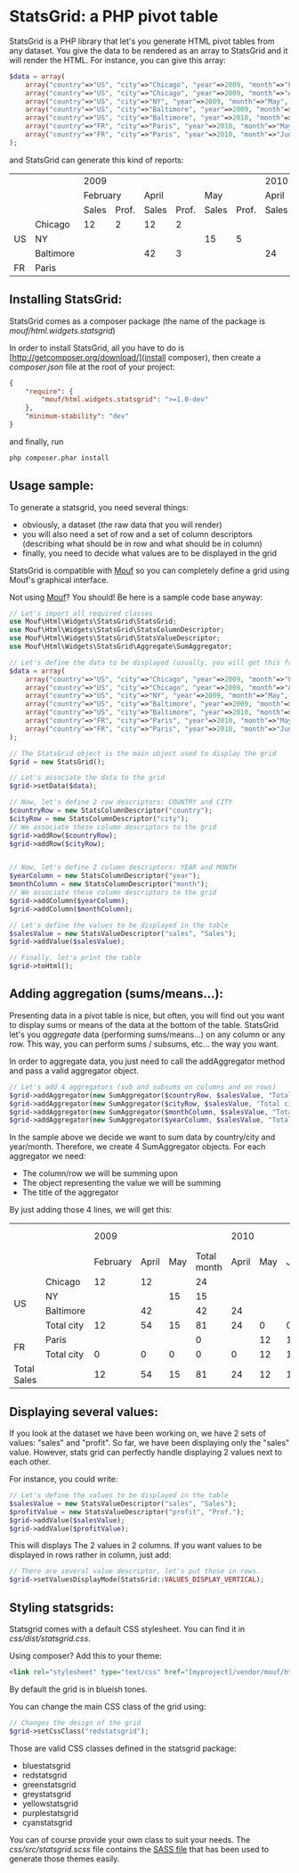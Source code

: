 StatsGrid: a PHP pivot table
============================

StatsGrid is a PHP library that let's you generate HTML pivot tables from any dataset.
You give the data to be rendered as an array to StatsGrid and it will render the HTML. For instance, you can
give this array:

```php
$data = array(
	array("country"=>"US", "city"=>"Chicago", "year"=>2009, "month"=>"February", "sales"=>12, "profit"=>2),	
	array("country"=>"US", "city"=>"Chicago", "year"=>2009, "month"=>"April", "sales"=>12, "profit"=>2),	
	array("country"=>"US", "city"=>"NY", "year"=>2009, "month"=>"May", "sales"=>15, "profit"=>5),
	array("country"=>"US", "city"=>"Baltimore", "year"=>2009, "month"=>"April", "sales"=>42, "profit"=>3),
	array("country"=>"US", "city"=>"Baltimore", "year"=>2010, "month"=>"April", "sales"=>24, "profit"=>4),
	array("country"=>"FR", "city"=>"Paris", "year"=>2010, "month"=>"May", "sales"=>12, "profit"=>2),
	array("country"=>"FR", "city"=>"Paris", "year"=>2010, "month"=>"June", "sales"=>12, "profit"=>2),	
);
```
	
and StatsGrid can generate this kind of reports:

<table class='bluestatsgrid'><tr>
<td></td><td></td><td colspan='6' class='header column0'>2009</td><td colspan='6' class='header column0'>2010</td>
</tr><tr>
<td></td><td></td><td colspan='2' class='header column1'>February</td><td colspan='2' class='header column1'>April</td><td colspan='2' class='header column1'>May</td><td colspan='2' class='header column1'>April</td><td colspan='2' class='header column1'>May</td><td colspan='2' class='header column1'>June</td>
</tr><tr>
<td></td><td></td><td class='header column2'>Sales</td><td class='header column2'>Prof.</td><td class='header column2'>Sales</td><td class='header column2'>Prof.</td><td class='header column2'>Sales</td><td class='header column2'>Prof.</td><td class='header column2'>Sales</td><td class='header column2'>Prof.</td><td class='header column2'>Sales</td><td class='header column2'>Prof.</td><td class='header column2'>Sales</td><td class='header column2'>Prof.</td>
</tr><tr>
<td rowspan='3' class='header row0'>US</td><td class='header row1'>Chicago</td><td class='value roweven columnodd'>12</td><td class='value rowodd columnodd'>2</td><td class='value roweven columnodd'>12</td><td class='value rowodd columnodd'>2</td><td class='value roweven columnodd'></td><td class='value rowodd columnodd'></td><td class='value roweven columnodd'></td><td class='value rowodd columnodd'></td><td class='value roweven columnodd'></td><td class='value rowodd columnodd'></td><td class='value roweven columnodd'></td><td class='value rowodd columnodd'></td>
</tr><tr>
<td class='header row1'>NY</td><td class='value roweven columneven'></td><td class='value rowodd columneven'></td><td class='value roweven columneven'></td><td class='value rowodd columneven'></td><td class='value roweven columneven'>15</td><td class='value rowodd columneven'>5</td><td class='value roweven columneven'></td><td class='value rowodd columneven'></td><td class='value roweven columneven'></td><td class='value rowodd columneven'></td><td class='value roweven columneven'></td><td class='value rowodd columneven'></td>
</tr><tr>
<td class='header row1'>Baltimore</td><td class='value roweven columnodd'></td><td class='value rowodd columnodd'></td><td class='value roweven columnodd'>42</td><td class='value rowodd columnodd'>3</td><td class='value roweven columnodd'></td><td class='value rowodd columnodd'></td><td class='value roweven columnodd'>24</td><td class='value rowodd columnodd'>4</td><td class='value roweven columnodd'></td><td class='value rowodd columnodd'></td><td class='value roweven columnodd'></td><td class='value rowodd columnodd'></td>
</tr><tr>
<td class='header row0'>FR</td><td class='header row1'>Paris</td><td class='value roweven columneven'></td><td class='value rowodd columneven'></td><td class='value roweven columneven'></td><td class='value rowodd columneven'></td><td class='value roweven columneven'></td><td class='value rowodd columneven'></td><td class='value roweven columneven'></td><td class='value rowodd columneven'></td><td class='value roweven columneven'>12</td><td class='value rowodd columneven'>2</td><td class='value roweven columneven'>12</td><td class='value rowodd columneven'>2</td>
</tr></table>

Installing StatsGrid:
---------------------

StatsGrid comes as a composer package (the name of the package is *mouf/html.widgets.statsgrid*)

In order to install StatsGrid, all you have to do is [http://getcomposer.org/download/](install composer), then create a *composer.json* file at the root of your project:

```json
{
    "require": {
        "mouf/html.widgets.statsgrid": ">=1.0-dev"
    },
    "minimum-stability": "dev" 
}
```

and finally, run

```bash
php composer.phar install
```


Usage sample:
-------------

To generate a statsgrid, you need several things:
- obviously, a dataset (the raw data that you will render)
- you will also need a set of row and a set of column descriptors (describing what should be in row and what should be in column)
- finally, you need to decide what values are to be displayed in the grid

StatsGrid is compatible with [Mouf](http://mouf-php.com) so you can completely define a grid using Mouf's graphical interface.

Not using [Mouf](http://mouf-php.com)? You should! Be here is a sample code base anyway:

```php
// Let's import all required classes
use Mouf\Html\Widgets\StatsGrid\StatsGrid;
use Mouf\Html\Widgets\StatsGrid\StatsColumnDescriptor;
use Mouf\Html\Widgets\StatsGrid\StatsValueDescriptor;
use Mouf\Html\Widgets\StatsGrid\Aggregate\SumAggregator;

// Let's define the data to be displayed (usually, you will get this from a database using GROUP BY statements)
$data = array(
	array("country"=>"US", "city"=>"Chicago", "year"=>2009, "month"=>"February", "sales"=>12, "profit"=>2),	
	array("country"=>"US", "city"=>"Chicago", "year"=>2009, "month"=>"April", "sales"=>12, "profit"=>2),	
	array("country"=>"US", "city"=>"NY", "year"=>2009, "month"=>"May", "sales"=>15, "profit"=>5),
	array("country"=>"US", "city"=>"Baltimore", "year"=>2009, "month"=>"April", "sales"=>42, "profit"=>3),
	array("country"=>"US", "city"=>"Baltimore", "year"=>2010, "month"=>"April", "sales"=>24, "profit"=>4),
	array("country"=>"FR", "city"=>"Paris", "year"=>2010, "month"=>"May", "sales"=>12, "profit"=>2),
	array("country"=>"FR", "city"=>"Paris", "year"=>2010, "month"=>"June", "sales"=>12, "profit"=>2),	
);

// The StatsGrid object is the main object used to display the grid
$grid = new StatsGrid();

// Let's associate the data to the grid
$grid->setData($data);

// Now, let's define 2 row descriptors: COUNTRY and CITY
$countryRow = new StatsColumnDescriptor("country");
$cityRow = new StatsColumnDescriptor("city");
// We associate these column descriptors to the grid
$grid->addRow($countryRow);
$grid->addRow($cityRow);


// Now, let's define 2 column descriptors: YEAR and MONTH
$yearColumn = new StatsColumnDescriptor("year");
$monthColumn = new StatsColumnDescriptor("month");
// We associate these column descriptors to the grid
$grid->addColumn($yearColumn);
$grid->addColumn($monthColumn);

// Let's define the values to be displayed in the table
$salesValue = new StatsValueDescriptor("sales", "Sales");
$grid->addValue($salesValue);

// Finally, let's print the table
$grid->toHtml();
```

Adding aggregation (sums/means...):
-----------------------------------

Presenting data in a pivot table is nice, but often, you will find out you want to display sums or means of the data at the bottom of the table.
StatsGrid let's you *aggregate* data (performing sums/means...) on any column or any row. This way, you can perform sums / subsums, etc... the way you want.

In order to aggregate data, you just need to call the addAggregator method and pass a valid aggregator object.

```php
// Let's add 4 aggregators (sub and subsums on columns and on rows)
$grid->addAggregator(new SumAggregator($countryRow, $salesValue, "Total Sales"));
$grid->addAggregator(new SumAggregator($cityRow, $salesValue, "Total city"));
$grid->addAggregator(new SumAggregator($monthColumn, $salesValue, "Total month"));
$grid->addAggregator(new SumAggregator($yearColumn, $salesValue, "Total year"));
```
 
In the sample above we decide we want to sum data by country/city and year/month.
Therefore, we create 4 SumAggregator objects.
For each aggregator we need:
- The column/row we will be summing upon
- The object representing the value we will be summing
- The title of the aggregator

By just adding those 4 lines, we will get this:

<table class='bluestatsgrid'><tr>
<td></td><td></td><td colspan='4' class='header column0'>2009</td><td colspan='4' class='header column0'>2010</td><td class='header column0'>Total year</td>
</tr><tr>
<td></td><td></td><td class='header column1'>February</td><td class='header column1'>April</td><td class='header column1'>May</td><td class='header column1'>Total month</td><td class='header column1'>April</td><td class='header column1'>May</td><td class='header column1'>June</td><td class='header column1'>Total month</td><td></td>
</tr><tr>
<td rowspan='4' class='header row0'>US</td><td class='header row1'>Chicago</td><td class='value roweven columneven'>12</td><td class='value rowodd columneven'>12</td><td class='value roweven columneven'></td><td class='aggregate1 value rowodd columneven'>24</td><td class='value roweven columneven'></td><td class='value rowodd columneven'></td><td class='value roweven columneven'></td><td class='aggregate1 value rowodd columneven'>0</td><td class='aggregate0 value roweven columneven'>24</td>
</tr><tr>
<td class='header row1'>NY</td><td class='value roweven columnodd'></td><td class='value rowodd columnodd'></td><td class='value roweven columnodd'>15</td><td class='aggregate1 value rowodd columnodd'>15</td><td class='value roweven columnodd'></td><td class='value rowodd columnodd'></td><td class='value roweven columnodd'></td><td class='aggregate1 value rowodd columnodd'>0</td><td class='aggregate0 value roweven columnodd'>15</td>
</tr><tr>
<td class='header row1'>Baltimore</td><td class='value roweven columneven'></td><td class='value rowodd columneven'>42</td><td class='value roweven columneven'></td><td class='aggregate1 value rowodd columneven'>42</td><td class='value roweven columneven'>24</td><td class='value rowodd columneven'></td><td class='value roweven columneven'></td><td class='aggregate1 value rowodd columneven'>24</td><td class='aggregate0 value roweven columneven'>66</td>
</tr><tr>
<td class='header row1'>Total city</td><td class='aggregate1 value roweven columnodd'>12</td><td class='aggregate1 value rowodd columnodd'>54</td><td class='aggregate1 value roweven columnodd'>15</td><td class='aggregate1 value rowodd columnodd'>81</td><td class='aggregate1 value roweven columnodd'>24</td><td class='aggregate1 value rowodd columnodd'>0</td><td class='aggregate1 value roweven columnodd'>0</td><td class='aggregate1 value rowodd columnodd'>24</td><td class='aggregate0 value roweven columnodd'>105</td>
</tr><tr>
<td rowspan='2' class='header row0'>FR</td><td class='header row1'>Paris</td><td class='value roweven columneven'></td><td class='value rowodd columneven'></td><td class='value roweven columneven'></td><td class='aggregate1 value rowodd columneven'>0</td><td class='value roweven columneven'></td><td class='value rowodd columneven'>12</td><td class='value roweven columneven'>12</td><td class='aggregate1 value rowodd columneven'>24</td><td class='aggregate0 value roweven columneven'>24</td>
</tr><tr>
<td class='header row1'>Total city</td><td class='aggregate1 value roweven columnodd'>0</td><td class='aggregate1 value rowodd columnodd'>0</td><td class='aggregate1 value roweven columnodd'>0</td><td class='aggregate1 value rowodd columnodd'>0</td><td class='aggregate1 value roweven columnodd'>0</td><td class='aggregate1 value rowodd columnodd'>12</td><td class='aggregate1 value roweven columnodd'>12</td><td class='aggregate1 value rowodd columnodd'>24</td><td class='aggregate0 value roweven columnodd'>24</td>
</tr><tr>
<td class='header row0'>Total Sales</td><td></td><td class='aggregate0 value roweven columneven'>12</td><td class='aggregate0 value rowodd columneven'>54</td><td class='aggregate0 value roweven columneven'>15</td><td class='aggregate1 value rowodd columneven'>81</td><td class='aggregate0 value roweven columneven'>24</td><td class='aggregate0 value rowodd columneven'>12</td><td class='aggregate0 value roweven columneven'>12</td><td class='aggregate1 value rowodd columneven'>48</td><td class='aggregate0 value roweven columneven'>129</td>
</tr></table>

Displaying several values:
--------------------------

If you look at the dataset we have been working on, we have 2 sets of values: "sales" and "profit".
So far, we have been displaying only the "sales" value. However, stats grid can perfectly handle displaying 2 values next to each other.

For instance, you could write:

```php
// Let's define the values to be displayed in the table
$salesValue = new StatsValueDescriptor("sales", "Sales");
$profitValue = new StatsValueDescriptor("profit", "Prof.");
$grid->addValue($salesValue);
$grid->addValue($profitValue);
```

This will displays The 2 values in 2 columns.
If you want values to be displayed in rows rather in column, just add:

```php
// There are several value descriptor, let's put those in rows.
$grid->setValuesDisplayMode(StatsGrid::VALUES_DISPLAY_VERTICAL);
```



Styling statsgrids:
-------------------

Statsgrid comes with a default CSS stylesheet.
You can find it in *css/dist/statsgrid.css*.

Using composer? Add this to your theme:

```html
<link rel="stylesheet" type="text/css" href="[myproject]/vendor/mouf/html.widgets.statsgrid/css/dist/statsgrid.css" />
```

By default the grid is in blueish tones.

You can change the main CSS class of the grid using:
```php
// Changes the design of the grid
$grid->setCssClass("redstatsgrid");
```

Those are valid CSS classes defined in the statsgrid package:
- bluestatsgrid
- redstatsgrid
- greenstatsgrid
- greystatsgrid
- yellowstatsgrid
- purplestatsgrid
- cyanstatsgrid

You can of course provide your own class to suit your needs.
The *css/src/statsgrid.scss* file contains the [SASS file](http://sass-lang.com/) that has been used to generate those themes easily.
